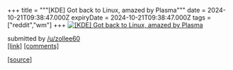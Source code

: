 +++
title = """[KDE] Got back to Linux, amazed by Plasma"""
date = 2024-10-21T09:38:47.000Z
expiryDate = 2024-10-21T09:38:47.000Z
tags = ["reddit","wm"]
+++
[![[KDE] Got back to Linux, amazed by Plasma](https://b.thumbs.redditmedia.com/USk9Vp3HkE24LpSBwdyNpDukUxdM9XoHO6VTzxwWfXQ.jpg "[KDE] Got back to Linux, amazed by Plasma")](https://www.reddit.com/r/unixporn/comments/1g8lpru/kde_got_back_to_linux_amazed_by_plasma/)

submitted by [/u/zollee60](https://www.reddit.com/user/zollee60)  
[\[link\]](https://www.reddit.com/gallery/1g8lpru) [\[comments\]](https://www.reddit.com/r/unixporn/comments/1g8lpru/kde_got_back_to_linux_amazed_by_plasma/)

[[source]](https://www.reddit.com/r/unixporn/comments/1g8lpru/kde_got_back_to_linux_amazed_by_plasma/)
